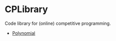 # CPLibrary
Code library for (online) competitive programming.

- [Polynomial](https://github.com/quailty2020/CPLibrary/tree/main/polynomial)